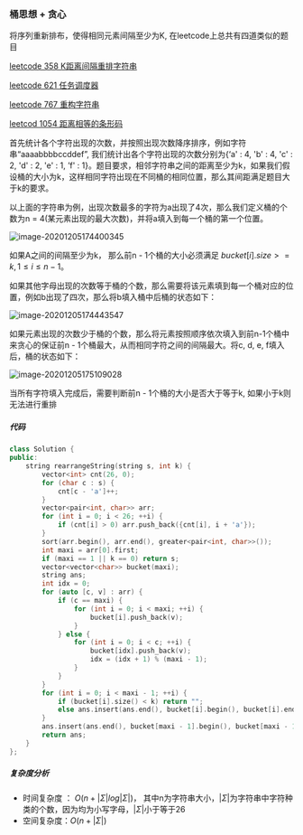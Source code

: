### 桶思想 + 贪心

将序列重新排布，使得相同元素间隔至少为K, 在leetcode上总共有四道类似的题目

[leetcode 358 K距离间隔重排字符串](https://leetcode-cn.com/problems/rearrange-string-k-distance-apart/)

[leetcode 621 任务调度器](https://leetcode-cn.com/problems/task-scheduler/)

[leetcode 767 重构字符串](https://leetcode-cn.com/problems/reorganize-string/)

[leetcod 1054 距离相等的条形码](https://leetcode-cn.com/problems/distant-barcodes/)

首先统计各个字符出现的次数，并按照出现次数降序排序，例如字符串“aaaabbbbccddef”, 我们统计出各个字符出现的次数分别为{‘a' : 4, 'b' : 4, 'c' : 2, 'd' : 2, 'e' : 1, ’f' : 1}。题目要求，相邻字符串之间的距离至少为k，如果我们假设桶的大小为k，这样相同字符出现在不同桶的相同位置，那么其间距满足题目大于k的要求。

以上面的字符串为例，出现次数最多的字符为a出现了4次，那么我们定义桶的个数为n = 4(某元素出现的最大次数)，并将a填入到每一个桶的第一个位置。

![image-20201205174400345](C:\Users\sty\AppData\Roaming\Typora\typora-user-images\image-20201205174400345.png)

如果A之间的间隔至少为k， 那么前n - 1个桶的大小必须满足 $bucket[i].size >= k,    1\le i\le n-1$。

如果其他字母出现的次数等于桶的个数，那么需要将该元素填到每一个桶对应的位置，例如b出现了四次，那么将b填入桶中后桶的状态如下：

![image-20201205174443547](C:\Users\sty\AppData\Roaming\Typora\typora-user-images\image-20201205174443547.png)



如果元素出现的次数少于桶的个数，那么将元素按照顺序依次填入到前n-1个桶中来贪心的保证前n - 1个桶最大，从而相同字符之间的间隔最大。将c, d, e, f填入后，桶的状态如下：

![image-20201205175109028](C:\Users\sty\AppData\Roaming\Typora\typora-user-images\image-20201205175109028.png)

当所有字符填入完成后，需要判断前n - 1个桶的大小是否大于等于k, 如果小于k则无法进行重排

##### 代码

```cpp
class Solution {
public:
    string rearrangeString(string s, int k) {
        vector<int> cnt(26, 0);
        for (char c : s) {
            cnt[c - 'a']++;
        }
        vector<pair<int, char>> arr;
        for (int i = 0; i < 26; ++i) {
            if (cnt[i] > 0) arr.push_back({cnt[i], i + 'a'});
        }
        sort(arr.begin(), arr.end(), greater<pair<int, char>>());
        int maxi = arr[0].first;
        if (maxi == 1 || k == 0) return s;
        vector<vector<char>> bucket(maxi);
        string ans;
        int idx = 0;
        for (auto [c, v] : arr) {
            if (c == maxi) {
                for (int i = 0; i < maxi; ++i) {
                    bucket[i].push_back(v);
                }
            } else {
                for (int i = 0; i < c; ++i) {
                    bucket[idx].push_back(v);
                    idx = (idx + 1) % (maxi - 1);
                }
            }
        }
        for (int i = 0; i < maxi - 1; ++i) {
            if (bucket[i].size() < k) return "";
            else ans.insert(ans.end(), bucket[i].begin(), bucket[i].end());
        }
        ans.insert(ans.end(), bucket[maxi - 1].begin(), bucket[maxi - 1].end());
        return ans;
    }
};
```



##### 复杂度分析

+ 时间复杂度 ： $O(n + |\Sigma|log|\Sigma|)$， 其中n为字符串大小，$|\Sigma|$为字符串中字符种类的个数，因为均为小写字母，$|\Sigma|$小于等于26
+ 空间复杂度：$O(n + |\Sigma|)$

